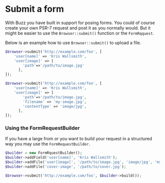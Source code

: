 # Submit a form

With Buzz you have built in support for posing forms. You could of course create your own PSR-7 request and post it 
as you normally would. But it might be easier to use the `Browser::submit()` function or the `FormRqquest`. 

Below is an example how to use `Browser::submit()` to upload a file. 

```php
$browser->submit('http://example.com/foo', [
    'user[name]' => 'Kris Wallsmith',
    'user[image]' => [
        'path'=>'/path/to/image.jpg'
      ],
]);
``` 

```php
$browser->submit('http://example.com/foo', [
    'user[name]' => 'Kris Wallsmith',
    'user[image]' => [
        'path'=>'/path/to/image.jpg',
        'filename' => 'my-image.jpg',
        'contentType' => 'image/jpg',
      ],
]);
``` 

### Using the FormRequestBuilder

If you have a large from or you want to build your request in a structured way you may use the `FormRequestBuilder`.

```php
$builder = new FormRquestBuilder();
$builder->addField('user[name]', 'Kris Wallsmith');
$builder->addFile('user[image]', '/path/to/image.jpg', 'image/jpg', 'my-image.jpg');
$builder->addFile('cover-image', '/path/to/cover.jpg');

$browser->submit('http://example.com/foo', $builder->build());
``` 
